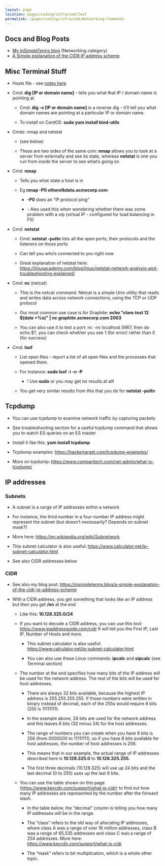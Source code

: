 ```yaml
---
layout: page
location: pages/coding/infra/cmd/leaf
permalink: /pages/coding/infra/cmd/Networking-Commands
---
```


## Docs and Blog Posts

- [My InSimpleTerms blog](https://insimpleterms.blog/category/networking) (Networking category)
- [A Simple explanation of the CIDR IP address scheme](https://insimpleterms.blog/a-simple-explanation-of-the-cidr-ip-address-scheme)

## Misc Terminal Stuff

  - Hosts file - see [notes here](/pages/coding/infra/servers/Networking#hosts-file)
  - Cmd: **dig \[IP or domain name\]** - tells you what that IP / domain
    name is pointing at
    
      - Cmd: **dig -x \[IP or domain name\]** is a reverse dig - it’ll
        tell you what domain names are pointing at a particular IP or
        domain name.
    
      - To install on CentOS: **sudo yum install bind-utils**

  - Cmds: nmap and netstat
    
      - (see below)
    
      - These are two sides of the same coin: **nmap** allows you to
        look at a server from externally and see its state, whereas
        **netstat** is one you run from *inside* the server to see
        what’s going on

  - Cmd: **nmap**
    
      - Tells you what state a host is in
    
      - Eg **nmap -P0 otherelkdata.acmecorp.com**
        
          - **-P0** does an “IP protocol ping”
        
          - \- Alex used this when wondering whether there was some
            problem with a vip (virtual IP - configured for load
            balancing in F5)

  - Cmd: **netstat**
    
      - Cmd: **netstat -pultn** lists all the open ports, their
        protocols and the listeners on those ports
    
      - Can tell you who’s connected to you right now
    
      - Great explanation of netstat here:
        [<span class="underline">https://linuxacademy.com/blog/linux/netstat-network-analysis-and-troubleshooting-explained/</span>](https://linuxacademy.com/blog/linux/netstat-network-analysis-and-troubleshooting-explained/)

  - Cmd: **nc** (netcat)
    
      - This is the netcat command. Netcat is a simple Unix utility that
        reads and writes data across network connections, using the TCP
        or UDP protocol
    
      - Our most common use case is for Graphite: **echo "clare.test 12
        $(date +%s)" | nc graphite.acmecorp.com 2003**
    
      - You can also use it to test a port: nc -nv localhost 5667, then
        do echo $?, you can check whether you see 1 (for error) rather
        than 0 (for success)

  - Cmd: **lsof**
    
      - List open files - report a list of all open files and the
        processes that opened them.
    
      - For instance: **sudo lsof -i -n -P**
        
          - \! Use **sudo** or you may get no results at all\!
    
      - You get very similar results from this that you do for **netstat
        -pultn**

## Tcpdump

  - You can use tcpdump to examine network traffic by capturing packets

  - See troubleshooting section for a useful tcpdump command that allows
    you to watch ES queries on an ES master

  - Install it like this: **yum install tcpdump**

  - Tcpdump examples:
    [<span class="underline">https://hackertarget.com/tcpdump-examples/</span>](https://hackertarget.com/tcpdump-examples/)

  - More on tcpdump:
    [<span class="underline">https://www.comparitech.com/net-admin/what-is-tcpdump/</span>](https://www.comparitech.com/net-admin/what-is-tcpdump/)

## IP addresses

### Subnets

  - A subnet is a range of IP addresses within a network

  - For instance, the third number in a four-number IP address might
    represent the subnet (but doesn’t necessarily? Depends on subnet
    mask?)

  - More here:
    [<span class="underline">https://en.wikipedia.org/wiki/Subnetwork</span>](https://en.wikipedia.org/wiki/Subnetwork)

  - This subnet calculator is also useful:
    [<span class="underline">https://www.calculator.net/ip-subnet-calculator.html</span>](https://www.calculator.net/ip-subnet-calculator.html)

  - See also CIDR addresses below

### CIDR

  - See also my blog post:
    <https://insimpleterms.blog/a-simple-explanation-of-the-cidr-ip-address-scheme>

  - With a CIDR address, you get something that looks like an IP address
    but then you get **/nn** at the end
    
      - Like this: **10.128.325.0/24**
    
      - If you want to decode a CIDR address, you can use this tool:
        [<span class="underline">https://www.ipaddressguide.com/cidr</span>](https://www.ipaddressguide.com/cidr)
        It will tell you the First IP, Last IP, Number of Hosts and
        more.
        
          - This subnet calculator is also useful:
            [<span class="underline">https://www.calculator.net/ip-subnet-calculator.html</span>](https://www.calculator.net/ip-subnet-calculator.html)
        
          - You can also use these Linux commands: **ipcalc** and
            **sipcalc** (see Terminal section)
    
      - The number at the end specifies how many bits of the IP address
        will be used for the network address. The rest of the bits will
        be used for host addresses.
        
          - There are always 32 bits available, because the highest IP
            address is 255.255.255.255. If those numbers were written in
            binary instead of decimal, each of the 255s would require 8
            bits (255 is 11111111).
        
          - In the example above, 24 bits are used for the network
            address and this leaves 8 bits (32 minus 24) for the host
            addresses.
        
          - The range of numbers you can create when you have 8 bits is
            256 (from 0000000 to 11111111), so if you have 8 bits
            available for host addresses, the number of host addresses
            is 256.
        
          - This means that in our example, the actual range of IP
            addresses described here is **10.128.325.0** to
            **10.128.325.255.**
        
          - The first three decimals (10.128.325) will use up 24 bits
            and the last decimal (0 to 255) uses up the last 8 bits.
    
      - You can use the table shown on this page
        (https://www.keycdn.com/support/what-is-cidr) to find out how
        many IP addresses are represented by the number after the
        forward slash.
        
          - In the table below, the “decimal” column is telling you how
            many IP addresses will be in the range.
        
          - The “class” refers to the old way of allocating IP
            addresses, where class A was a range of over 16 million
            addresses, class B was a range of 65,535 addresses and class
            C was a range of 254 addresses. More here:
            [<span class="underline">https://www.keycdn.com/support/what-is-cidr</span>](https://www.keycdn.com/support/what-is-cidr)
        
          - The “mask” refers to bit multiplication, which is a whole
            other topic.
